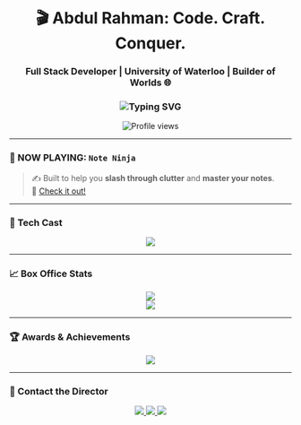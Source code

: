 

<h1 align="center">🎬 Abdul Rahman: Code. Craft. Conquer.</h1>
<h3 align="center">Full Stack Developer | University of Waterloo | Builder of Worlds 🌐</h3>
<h3 align="center">
  <img src="https://readme-typing-svg.herokuapp.com?font=Fira+Code&duration=3000&pause=1000&color=8F00FF&width=435&lines=Hi+I'm+Abdul+Rahman;Full+Stack+Dev+%7C+AI+Enthusiast" alt="Typing SVG" />
</h3>

<p align="center">
  <img src="https://komarev.com/ghpvc/?username=arten-max&label=🎥%20Views&color=blueviolet&style=flat" alt="Profile views" />
</p>

---

### 🚀 NOW PLAYING: `Note Ninja`
> ✍️ Built to help you **slash through clutter** and **master your notes**.  
🔗 [Check it out!](https://note-ninja-six.vercel.app/)

---

### 🧠 Tech Cast

<p align="center">
  <img src="https://skillicons.dev/icons?i=react,vue,typescript,python,nodejs,tensorflow,pytorch,flask,firebase,aws,gcp,mysql,selenium,figma,html,css,js" />
</p>

---

### 📈 Box Office Stats

<p align="center">
  <img src="https://github-readme-stats.vercel.app/api?username=arten-max&show_icons=true&theme=dark&hide_border=true" />
  <br/>
  <img src="https://github-readme-stats.vercel.app/api/top-langs?username=arten-max&layout=compact&theme=dark&hide_border=true" />
</p>

---

### 🏆 Awards & Achievements

<p align="center">
  <img src="https://github-profile-trophy.vercel.app/?username=arten-max&theme=gruvbox&no-frame=true&row=1&column=7" />
</p>

---

### 🔗 Contact the Director

<p align="center">
  <a href="mailto:arlnu@uwaterloo.ca">
    <img src="https://img.shields.io/badge/Email-Me-red?style=for-the-badge&logo=gmail&logoColor=white"/>
  </a>
  <a href="https://www.linkedin.com/in/abdulrahman781/">
    <img src="https://img.shields.io/badge/LinkedIn-Connect-blue?style=for-the-badge&logo=linkedin&logoColor=white"/>
  </a>
  <a href="https://note-ninja-six.vercel.app/">
    <img src="https://img.shields.io/badge/Live-Demo-success?style=for-the-badge&logo=vercel"/>
  </a>
</p>





